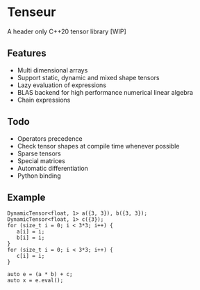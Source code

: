 # Tenseur
A header only C++20 tensor library [WIP]

## Features
- Multi dimensional arrays
- Support static, dynamic and mixed shape tensors
- Lazy evaluation of expressions
- BLAS backend for high performance numerical linear algebra
- Chain expressions

## Todo
- Operators precedence
- Check tensor shapes at compile time whenever possible
- Sparse tensors
- Special matrices
- Automatic differentiation
- Python binding

## Example
```
DynamicTensor<float, 1> a({3, 3}), b({3, 3});
DynamicTensor<float, 1> c({3});
for (size_t i = 0; i < 3*3; i++) {
   a[i] = i;
   b[i] = i;
}
for (size_t i = 0; i < 3*3; i++) {
   c[i] = i;
}

auto e = (a * b) + c;
auto x = e.eval();
```
